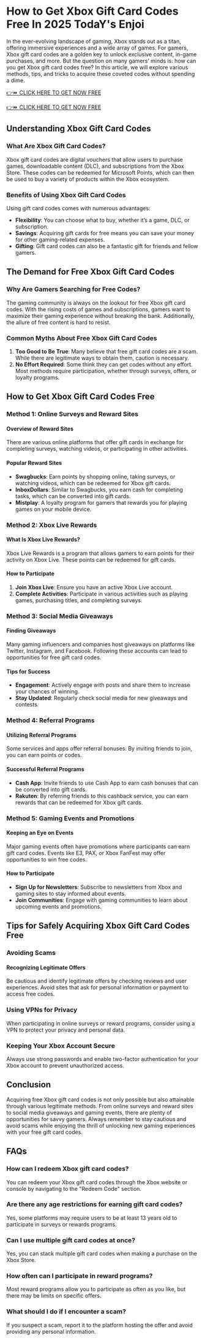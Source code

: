 # How to Get Xbox Gift Card Codes Free In 2025 TodaY's Enjoi

In the ever-evolving landscape of gaming, Xbox stands out as a titan, offering immersive experiences and a wide array of games. For gamers, Xbox gift card codes are a golden key to unlock exclusive content, in-game purchases, and more. But the question on many gamers’ minds is: how can you get Xbox gift card codes free? In this article, we will explore various methods, tips, and tricks to acquire these coveted codes without spending a dime.

[👉⏩ CLICK HERE TO GET NOW FREE](https://getfreelink.pro/Xbox/)

[👉⏩ CLICK HERE TO GET NOW FREE](https://getfreelink.pro/Xbox/)

## Understanding Xbox Gift Card Codes

### What Are Xbox Gift Card Codes?

Xbox gift card codes are digital vouchers that allow users to purchase games, downloadable content (DLC), and subscriptions from the Xbox Store. These codes can be redeemed for Microsoft Points, which can then be used to buy a variety of products within the Xbox ecosystem.

### Benefits of Using Xbox Gift Card Codes

Using gift card codes comes with numerous advantages:

- **Flexibility**: You can choose what to buy, whether it’s a game, DLC, or subscription.
- **Savings**: Acquiring gift cards for free means you can save your money for other gaming-related expenses.
- **Gifting**: Gift card codes can also be a fantastic gift for friends and fellow gamers.

## The Demand for Free Xbox Gift Card Codes

### Why Are Gamers Searching for Free Codes?

The gaming community is always on the lookout for free Xbox gift card codes. With the rising costs of games and subscriptions, gamers want to maximize their gaming experience without breaking the bank. Additionally, the allure of free content is hard to resist.

### Common Myths About Free Xbox Gift Card Codes

1. **Too Good to Be True**: Many believe that free gift card codes are a scam. While there are legitimate ways to obtain them, caution is necessary.
2. **No Effort Required**: Some think they can get codes without any effort. Most methods require participation, whether through surveys, offers, or loyalty programs.

## How to Get Xbox Gift Card Codes Free

### Method 1: Online Surveys and Reward Sites

#### Overview of Reward Sites

There are various online platforms that offer gift cards in exchange for completing surveys, watching videos, or participating in other activities.

#### Popular Reward Sites

- **Swagbucks**: Earn points by shopping online, taking surveys, or watching videos, which can be redeemed for Xbox gift cards.
- **InboxDollars**: Similar to Swagbucks, you earn cash for completing tasks, which can be converted into gift cards.
- **Mistplay**: A loyalty program for gamers that rewards you for playing games on your mobile device.

### Method 2: Xbox Live Rewards

#### What Is Xbox Live Rewards?

Xbox Live Rewards is a program that allows gamers to earn points for their activity on Xbox Live. These points can be redeemed for gift cards.

#### How to Participate

1. **Join Xbox Live**: Ensure you have an active Xbox Live account.
2. **Complete Activities**: Participate in various activities such as playing games, purchasing titles, and completing surveys.

### Method 3: Social Media Giveaways

#### Finding Giveaways

Many gaming influencers and companies host giveaways on platforms like Twitter, Instagram, and Facebook. Following these accounts can lead to opportunities for free gift card codes.

#### Tips for Success

- **Engagement**: Actively engage with posts and share them to increase your chances of winning.
- **Stay Updated**: Regularly check social media for new giveaways and contests.

### Method 4: Referral Programs

#### Utilizing Referral Programs

Some services and apps offer referral bonuses. By inviting friends to join, you can earn points or codes.

#### Successful Referral Programs

- **Cash App**: Invite friends to use Cash App to earn cash bonuses that can be converted into gift cards.
- **Rakuten**: By referring friends to this cashback service, you can earn rewards that can be redeemed for Xbox gift cards.

### Method 5: Gaming Events and Promotions

#### Keeping an Eye on Events

Major gaming events often have promotions where participants can earn gift card codes. Events like E3, PAX, or Xbox FanFest may offer opportunities to win free codes.

#### How to Participate

- **Sign Up for Newsletters**: Subscribe to newsletters from Xbox and gaming sites to stay informed about events.
- **Join Communities**: Engage with gaming communities to learn about upcoming events and promotions.

## Tips for Safely Acquiring Xbox Gift Card Codes Free

### Avoiding Scams

#### Recognizing Legitimate Offers

Be cautious and identify legitimate offers by checking reviews and user experiences. Avoid sites that ask for personal information or payment to access free codes.

### Using VPNs for Privacy

When participating in online surveys or reward programs, consider using a VPN to protect your privacy and personal data.

### Keeping Your Xbox Account Secure

Always use strong passwords and enable two-factor authentication for your Xbox account to prevent unauthorized access.

## Conclusion

Acquiring free Xbox gift card codes is not only possible but also attainable through various legitimate methods. From online surveys and reward sites to social media giveaways and gaming events, there are plenty of opportunities for savvy gamers. Always remember to stay cautious and avoid scams while enjoying the thrill of unlocking new gaming experiences with your free gift card codes.

## FAQs

### How can I redeem Xbox gift card codes?

You can redeem your Xbox gift card codes through the Xbox website or console by navigating to the "Redeem Code" section.

### Are there any age restrictions for earning gift card codes?

Yes, some platforms may require users to be at least 13 years old to participate in surveys or rewards programs.

### Can I use multiple gift card codes at once?

Yes, you can stack multiple gift card codes when making a purchase on the Xbox Store.

### How often can I participate in reward programs?

Most reward programs allow you to participate as often as you like, but there may be limits on specific offers.

### What should I do if I encounter a scam?

If you suspect a scam, report it to the platform hosting the offer and avoid providing any personal information.
